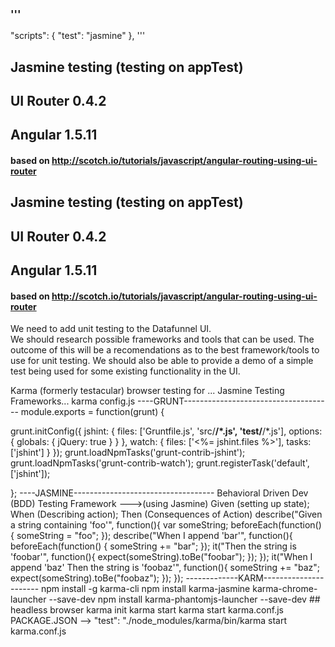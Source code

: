 
### '''
  "scripts": {
    "test": "jasmine"
  },
  '''
## Jasmine testing  (testing on appTest)
## UI Router 0.4.2  
## Angular 1.5.11
#### based on http://scotch.io/tutorials/javascript/angular-routing-using-ui-router


## Jasmine testing  (testing on appTest)
## UI Router 0.4.2  
## Angular 1.5.11
#### based on http://scotch.io/tutorials/javascript/angular-routing-using-ui-router

We need to add unit testing to the Datafunnel UI.  
We should research possible frameworks and tools that can be used. 
The outcome of this will be a recomendations as to the best framework/tools to use for unit testing. We should also be able to provide a demo of a simple test being used for some existing functionality in the UI.
 
Karma (formerly testacular) browser testing for ...
Jasmine Testing Frameworks...
karma config.js
----GRUNT-------------------------------------
module.exports = function(grunt) {

  grunt.initConfig({
    jshint: {
      files: ['Gruntfile.js', 'src/**/*.js', 'test/**/*.js'],
      options: {
        globals: {
          jQuery: true
        }
      }
    },
    watch: {
      files: ['<%= jshint.files %>'],
      tasks: ['jshint']
    }
  }); 
  grunt.loadNpmTasks('grunt-contrib-jshint');
  grunt.loadNpmTasks('grunt-contrib-watch'); 
  grunt.registerTask('default', ['jshint']);

};
----JASMINE-----------------------------------
Behavioral Driven  Dev (BDD) Testing Framework --->(using Jasmine)
Given (setting up state); When (Describing action); Then (Consequences of Action)
describe("Given a string containing 'foo'", function(){
    var someString;
    beforeEach(function() {
        someString = "foo";
    });
    describe("When I append 'bar'", function(){
        beforeEach(function() {
            someString += "bar";
        });
        it("Then the string is 'foobar'", function(){
            expect(someString).toBe("foobar");
        });
    });
    it("When I append 'baz' Then the string is 'foobaz'", function(){
        someString += "baz";
        expect(someString).toBe("foobaz");
    });
});
-------------KARM----------------------
npm install -g karma-cli
npm install karma-jasmine karma-chrome-launcher --save-dev
npm install karma-phantomjs-launcher --save-dev ## headless browser
karma init
karma start
karma start karma.conf.js
PACKAGE.JSON -->
		"test": "./node_modules/karma/bin/karma start karma.conf.js
		